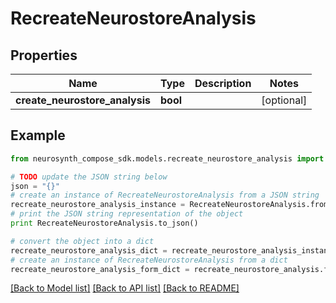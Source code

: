 # RecreateNeurostoreAnalysis


## Properties
Name | Type | Description | Notes
------------ | ------------- | ------------- | -------------
**create_neurostore_analysis** | **bool** |  | [optional] 

## Example

```python
from neurosynth_compose_sdk.models.recreate_neurostore_analysis import RecreateNeurostoreAnalysis

# TODO update the JSON string below
json = "{}"
# create an instance of RecreateNeurostoreAnalysis from a JSON string
recreate_neurostore_analysis_instance = RecreateNeurostoreAnalysis.from_json(json)
# print the JSON string representation of the object
print RecreateNeurostoreAnalysis.to_json()

# convert the object into a dict
recreate_neurostore_analysis_dict = recreate_neurostore_analysis_instance.to_dict()
# create an instance of RecreateNeurostoreAnalysis from a dict
recreate_neurostore_analysis_form_dict = recreate_neurostore_analysis.from_dict(recreate_neurostore_analysis_dict)
```
[[Back to Model list]](../README.md#documentation-for-models) [[Back to API list]](../README.md#documentation-for-api-endpoints) [[Back to README]](../README.md)


